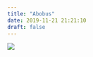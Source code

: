 ```yaml
---
title: "Abobus"
date: 2019-11-21 21:21:10
draft: false
---
```


![](https://sun9-7.userapi.com/impg/c858436/v858436886/f20ea/xgOdquLnNB0.jpg?size=655x808&quality=96&sign=10c5417357bb84389f7430a587833d9b&c_uniq_tag=UEE0E9IpM98r_9h5wHqZ0fj6D2Y0hWOt5scKOvsDvmk&type=album)
